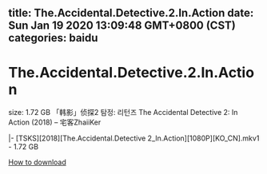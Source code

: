 
title: The.Accidental.Detective.2.In.Action
date: Sun Jan 19 2020 13:09:48 GMT+0800 (CST)    
categories: baidu
---

# The.Accidental.Detective.2.In.Action
size: 1.72 GB
 「韩影」侦探2 탐정: 리턴즈 The Accidental Detective 2: In Action (2018) – 宅客ZhaiiKer
 
|- [TSKS][2018][The.Accidental.Detective 2_In.Action][1080P][KO_CN].mkv1 - 1.72 GB

[How to download](https://bpcam.bemobtrk.com/go/2ceec3aa-1ca2-46d6-b9ff-aaa5c184517c?jno=850)